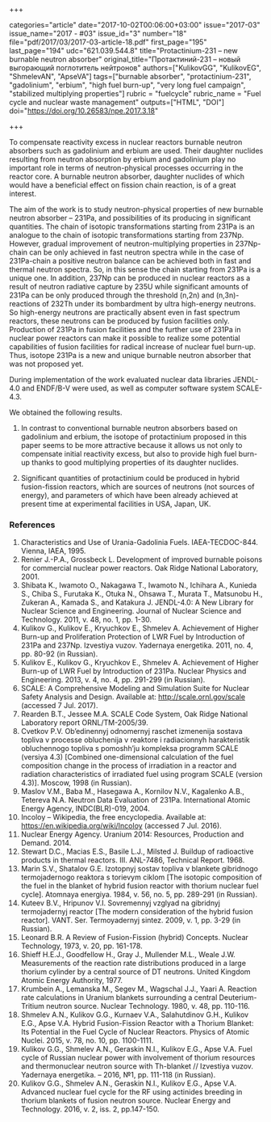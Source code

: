 +++

categories="article"
date="2017-10-02T00:06:00+03:00"
issue="2017-03"
issue_name="2017 - #03"
issue_id="3"
number="18"
file="pdf/2017/03/2017-03-article-18.pdf"
first_page="195"
last_page="194"
udc="621.039.544.8"
title="Protactinium-231 – new burnable neutron absorber"
original_title="Протактиний-231 – новый выгорающий поглотитель нейтронов"
authors=["KulikovGG", "KulikovEG", "ShmelevAN", "ApseVA"]
tags=["burnable absorber", "protactinium-231", "gadolinium", "erbium", "high fuel burn-up", "very long fuel campaign", "stabilized multiplying properties"]
rubric = "fuelcycle"
rubric_name = "Fuel cycle and nuclear waste management"
outputs=["HTML", "DOI"]
doi="https://doi.org/10.26583/npe.2017.3.18"

+++

To compensate reactivity excess in nuclear reactors burnable neutron absorbers such as gadolinium and erbium are used. Their daughter nuclides resulting from neutron absorption by erbium and gadolinium play no important role in terms of neutron-physical processes occurring in the reactor core. A burnable neutron absorber, daughter nuclides of which would have a beneficial effect on fission chain reaction, is of a great interest.

The aim of the work is to study neutron-physical properties of new burnable neutron absorber – 231Pa, and possibilities of its producing in significant quantities. The chain of isotopic transformations starting from 231Pa is an analogue to the chain of isotopic transformations starting from 237Np. However, gradual improvement of neutron-multiplying properties in 237Np-chain can be only achieved in fast neutron spectra while in the case of 231Pa-chain a positive neutron balance can be achieved both in fast and thermal neutron spectra. So, in this sense the chain starting from 231Pa is a unique one. In addition, 237Np can be produced in nuclear reactors as a result of neutron radiative capture by 235U while significant amounts of 231Pa can be only produced through the threshold (n,2n) and (n,3n)-reactions of 232Th under its bombardment by ultra high-energy neutrons. So high-energy neutrons are practically absent even in fast spectrum reactors, these neutrons can be produced by fusion facilities only. Production of 231Pa in fusion facilities and the further use of 231Pa in nuclear power reactors can make it possible to realize some potential capabilities of fusion facilities for radical increase of nuclear fuel burn-up. Thus, isotope 231Pa is a new and unique burnable neutron absorber that was not proposed yet.

During implementation of the work evaluated nuclear data libraries JENDL-4.0 and ENDF/B-V were used, as well as computer software system SCALE-4.3.

We obtained the following results.

1. In contrast to conventional burnable neutron absorbers based on gadolinium and erbium, the isotope of protactinium proposed in this paper seems to be more attractive because it allows us not only to compensate initial reactivity excess, but also to provide high fuel burn-up thanks to good multiplying properties of its daughter nuclides.

2. Significant quantities of protactinium could be produced in hybrid fusion-fission reactors, which are sources of neutrons (not sources of energy), and parameters of which have been already achieved at present time at experimental facilities in USA, Japan, UK.

### References

1. Characteristics and Use of Urania-Gadolinia Fuels. IAEA-TECDOC-844. Vienna, IAEA, 1995.
2. Renier J.-P.A., Grossbeck L. Development of improved burnable poisons for commercial nuclear power reactors. Oak Ridge National Laboratory, 2001.
3. Shibata K., Iwamoto O., Nakagawa T., Iwamoto N., Ichihara A., Kunieda S., Chiba S., Furutaka K., Otuka N., Ohsawa T., Murata T., Matsunobu H., Zukeran A., Kamada S., and Katakura J. JENDL-4.0: A New Library for Nuclear Science and Engineering. Journal of Nuclear Science and Technology. 2011, v. 48, no. 1, pp. 1-30.
4. Kulikov G., Kulikov E., Kryuchkov E., Shmelev А. Achievement of Higher Burn-up and Proliferation Protection of LWR Fuel by Introduction of 231Pa and 237Np. Izvestiya vuzov. Yadernaya energetika. 2011, no. 4, pp. 80-92 (in Russian).
5. Kulikov E., Kulikov G., Kryuchkov E., Shmelev А. Achievement of Higher Burn-up of LWR Fuel by Introduction of 231Pa. Nuclear Physics and Engineering. 2013, v. 4, no. 4, pp. 291-299 (in Russian).
6. SCALE: A Comprehensive Modeling and Simulation Suite for Nuclear Safety Analysis and Design. Available at: http://scale.ornl.gov/scale (accessed 7 Jul. 2017).
7. Rearden B.T., Jessee M.A. SCALE Code System, Oak Ridge National Laboratory report ORNL/TM-2005/39.
8. Cvetkov P.V. Ob’edinennyj odnomernyj raschet izmenenija sostava topliva v processe obluchenija v reaktore i radiacionnyh harakteristik obluchennogo topliva s pomoshh’ju kompleksa programm SCALE (versiya 4.3) [Combined one-dimensional calculation of the fuel composition change in the process of irradiation in a reactor and radiation characteristics of irradiated fuel using program SCALE (version 4.3)]. Moscow, 1998 (in Russian).
9. Maslov V.M., Baba M., Hasegawa A., Kornilov N.V., Kagalenko A.B., Tetereva N.A. Neutron Data Evaluation of 231Pa. International Atomic Energy Agency, INDC(BLR)-019, 2004.
10. Incoloy – Wikipedia, the free encyclopedia. Available at: https://en.wikipedia.org/wiki/Incoloy (accessed 7 Jul. 2016).
11. Nuclear Energy Agency. Uranium 2014: Resources, Production and Demand. 2014.
12. Stewart D.C., Macias E.S., Basile L.J., Milsted J. Buildup of radioactive products in thermal reactors. III. ANL-7486, Technical Report. 1968.
13. Marin S.V., Shatalov G.E. Izotopnyj sostav topliva v blankete gibridnogo termojadernogo reaktora s torievym ciklom [The isotopic composition of the fuel in the blanket of hybrid fusion reactor with thorium nuclear fuel cycle]. Atomnaya energiya. 1984, v. 56, no. 5, pp. 289-291 (in Russian).
14. Kuteev B.V., Hripunov V.I. Sovremennyj vzglyad na gibridnyj termojadernyj reactor [The modern consideration of the hybrid fusion reactor]. VANT. Ser. Termoyadernyj sintez. 2009, v. 1, pp. 3-29 (in Russian).
15. Leonard B.R. A Review of Fusion-Fission (hybrid) Concepts. Nuclear Technology, 1973, v. 20, pp. 161-178.
16. Shieff H.E.J., Goodfellow H., Gray J., Mullender M.L., Weale J.W. Measurements of the reaction rate distributions produced in a large thorium cylinder by a central source of DT neutrons. United Kingdom Atomic Energy Authority, 1977.
17. Krumbein A., Lemanska M., Segev M., Wagschal J.J., Yaari A. Reaction rate calculations in Uranium blankets surrounding a central Deuterium-Tritium neutron source. Nuclear Technology. 1980, v. 48, pp. 110-116.
18. Shmelev A.N., Kulikov G.G., Kurnaev V.A., Salahutdinov G.H., Kulikov E.G., Apse V.A. Hybrid Fusion-Fission Reactor with a Thorium Blanket: Its Potential in the Fuel Cycle of Nuclear Reactors. Physics of Atomic Nuclei. 2015, v. 78, no. 10, pp. 1100-1111.
19. Kulikov G.G., Shmelev A.N., Geraskin N.I., Kulikov E.G., Apse V.A. Fuel cycle of Russian nuclear power with involvement of thorium resources and thermonuclear neutron source with Th-blanket // Izvestiya vuzov. Yadernaya energetika. – 2016, №1, pp. 111-118 (in Russian).
20. Kulikov G.G., Shmelev A.N., Geraskin N.I., Kulikov E.G., Apse V.A. Advanced nuclear fuel cycle for the RF using actinides breeding in thorium blankets of fusion neutron source. Nuclear Energy and Technology. 2016, v. 2, iss. 2, pp.147-150.